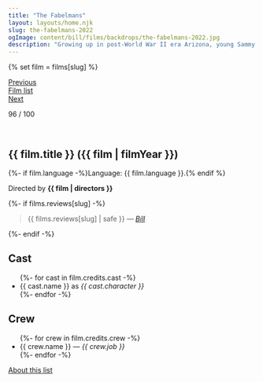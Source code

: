 ```yaml
---
title: "The Fabelmans"
layout: layouts/home.njk
slug: the-fabelmans-2022
ogImage: content/bill/films/backdrops/the-fabelmans-2022.jpg
description: "Growing up in post-World War II era Arizona, young Sammy Fabelman aspires to become a filmmaker as he reaches adolescence, but soon discovers a shattering family secret and explores how the power of films can help him see the truth."
---
```


{% set film = films[slug] %}

<nav class="films">
  <div class="prev">
    <a href="../the-banshees-of-inisherin-2022"><i class="fa-solid fa-chevron-left fa-xs"></i> Previous</a>
  </div>
  <div>
    <a href="../">Film list</a>
  </div>
  <div class="next">
    <a href="../all-of-us-strangers-2023">Next <i class="fa-solid fa-chevron-right fa-xs"></i></a>
  </div>
</nav>

<p>96 / 100</p>

<article class="film slug-the-fabelmans-2022">
  <div class="backdrop-and-poster">
    <img class="poster" src="../films/posters/{{ slug }}.jpg" alt="">
    <img class="backdrop" src="../films/backdrops/{{ slug }}.jpg" alt="">
  </div>

  <h1>{{ film.title }} ({{ film | filmYear }})</h1>

  <p>
    {%- if film.language -%}Language: {{ film.language }}.{% endif %}
    
  </p>

  <p class="director">
    Directed by <strong>{{ film | directors }}</strong>
  </p>

  {%- if films.reviews[slug] -%}
    <blockquote> 
      {{ films.reviews[slug] | safe }} <em>—&nbsp;<a href="/bill">Bill</a></em>
    </blockquote> 
  {%- endif -%}

  <h2>
    Cast
  </h2>
  <ul>
    {%- for cast in film.credits.cast -%}
      <li>
        {{ cast.name }} as <em>{{ cast.character }}</em>
      </li>
    {%- endfor -%}
  </ul>

  <h2>
    Crew
  </h2>
  <ul>
    {%- for crew in film.credits.crew -%}
      <li>
        {{ crew.name }} &mdash; <em>{{ crew.job }}</em>
      </li>
    {%- endfor -%}
  </ul>
</article>
<footer>
  <a href="../about">About this list</a>
</footer>
